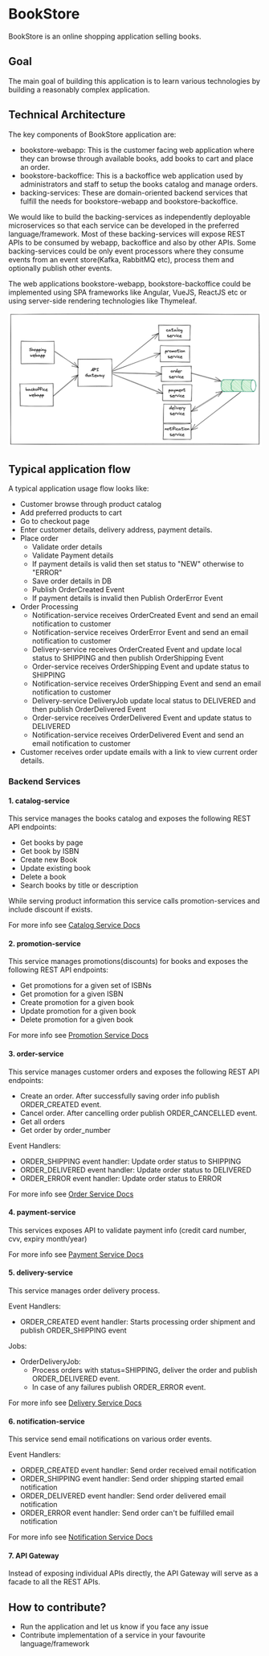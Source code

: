 # BookStore
BookStore is an online shopping application selling books.

## Goal
The main goal of building this application is to learn various technologies by building a reasonably complex application.

## Technical Architecture
The key components of BookStore application are:
* bookstore-webapp: This is the customer facing web application where they can browse through available books, add books to cart and place an order.
* bookstore-backoffice: This is a backoffice web application used by administrators and staff to setup the books catalog and manage orders.
* backing-services: These are domain-oriented backend services that fulfill the needs for bookstore-webapp and bookstore-backoffice.

We would like to build the backing-services as independently deployable microservices so that each service can be developed in the preferred language/framework.
Most of these backing-services will expose REST APIs to be consumed by webapp, backoffice and also by other APIs. 
Some backing-services could be only event processors where they consume events from an event store(Kafka, RabbitMQ etc), process them and optionally publish other events.

The web applications bookstore-webapp, bookstore-backoffice could be implemented using SPA frameworks like Angular, VueJS, ReactJS etc 
or using server-side rendering technologies like Thymeleaf.

![SivaLabs BookStore](images/sivalabs-bookstore.png "SivaLabs BookStore")

## Typical application flow
A typical application usage flow looks like:
* Customer browse through product catalog
* Add preferred products to cart
* Go to checkout page
* Enter customer details, delivery address, payment details.
* Place order
  * Validate order details
  * Validate Payment details
  * If payment details is valid then set status to "NEW" otherwise to "ERROR"
  * Save order details in DB
  * Publish OrderCreated Event
  * If payment details is invalid then Publish OrderError Event
* Order Processing
  * Notification-service receives OrderCreated Event and send an email notification to customer
  * Notification-service receives OrderError Event and send an email notification to customer
  * Delivery-service receives OrderCreated Event and update local status to SHIPPING and then publish OrderShipping Event
  * Order-service receives OrderShipping Event and update status to SHIPPING
  * Notification-service receives OrderShipping Event and send an email notification to customer
  * Delivery-service DeliveryJob update local status to DELIVERED and then publish OrderDelivered Event
  * Order-service receives OrderDelivered Event and update status to DELIVERED
  * Notification-service receives OrderDelivered Event and send an email notification to customer
* Customer receives order update emails with a link to view current order details.

### Backend Services

#### 1. catalog-service
This service manages the books catalog and exposes the following REST API endpoints:
* Get books by page
* Get book by ISBN
* Create new Book
* Update existing book
* Delete a book
* Search books by title or description

While serving product information this service calls promotion-services and include discount if exists.

For more info see [Catalog Service Docs](catalog-service.md)

#### 2. promotion-service
This service manages promotions(discounts) for books and exposes the following REST API endpoints:
* Get promotions for a given set of ISBNs
* Get promotion for a given ISBN
* Create promotion for a given book
* Update promotion for a given book
* Delete promotion for a given book

For more info see [Promotion Service Docs](promotion-service.md)

#### 3. order-service
This service manages customer orders and exposes the following REST API endpoints:
* Create an order. After successfully saving order info publish ORDER_CREATED event.
* Cancel order. After cancelling order publish ORDER_CANCELLED event.
* Get all orders
* Get order by order_number

Event Handlers:
* ORDER_SHIPPING event handler: Update order status to SHIPPING
* ORDER_DELIVERED event handler: Update order status to DELIVERED
* ORDER_ERROR event handler: Update order status to ERROR

For more info see [Order Service Docs](order-service.md)

#### 4. payment-service
This services exposes API to validate payment info (credit card number, cvv, expiry month/year)

For more info see [Payment Service Docs](payment-service.md)

#### 5. delivery-service
This service manages order delivery process.

Event Handlers:
* ORDER_CREATED event handler: Starts processing order shipment and publish ORDER_SHIPPING event

Jobs:
* OrderDeliveryJob:
  * Process orders with status=SHIPPING, deliver the order and publish ORDER_DELIVERED event. 
  * In case of any failures publish ORDER_ERROR event.

For more info see [Delivery Service Docs](delivery-service.md)

#### 6. notification-service
This service send email notifications on various order events.

Event Handlers:
* ORDER_CREATED event handler: Send order received email notification
* ORDER_SHIPPING event handler: Send order shipping started email notification
* ORDER_DELIVERED event handler: Send order delivered email notification
* ORDER_ERROR event handler: Send order can't be fulfilled email notification

For more info see [Notification Service Docs](notification-service.md)

#### 7. API Gateway
Instead of exposing individual APIs directly, the API Gateway will serve as a facade to all the REST APIs.

## How to contribute?
* Run the application and let us know if you face any issue
* Contribute implementation of a service in your favourite language/framework